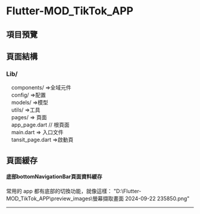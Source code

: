 # Flutter-MOD_TikTok_APP 

## 項目預覽


## 頁面結構 
### Lib/  
&emsp;components/ =>全域元件   
&emsp;config/ =>配置  
&emsp;models/ =>模型   
&emsp;utils/ =>工具  
&emsp;pages/ => 頁面  
&emsp;app_page.dart // 根頁面  
&emsp;main.dart => 入口文件  
&emsp;tansit_page.dart =>啟動頁 

## 頁面緩存  

#### **底部bottomNavigationBar頁面資料緩存**
常用的 app 都有底部的切換功能，就像這樣：
"D:\Flutter-MOD_TikTok_APP\preview_images\螢幕擷取畫面 2024-09-22 235850.png"


 
---
<!-- 
## 參考資料 -- BV1LK4y1P7BB

* 使用 VS Code 開發 Flutter App — 建立專案，打開專案和啟動模擬器執行 App:https://medium.com/%E5%BD%BC%E5%BE%97%E6%BD%98%E7%9A%84-flutter-app-%E9%96%8B%E7%99%BC%E5%95%8F%E9%A1%8C%E8%A7%A3%E7%AD%94%E9%9B%86/%E4%BD%BF%E7%94%A8-vs-code-%E9%96%8B%E7%99%BC-flutter-app-%E5%BB%BA%E7%AB%8B%E5%B0%88%E6%A1%88-%E6%89%93%E9%96%8B%E5%B0%88%E6%A1%88%E5%92%8C%E5%95%9F%E5%8B%95%E6%A8%A1%E6%93%AC%E5%99%A8%E5%9F%B7%E8%A1%8C-app-213054edc169

* How to Connect Flutter App with Firebase:https://www.youtube.com/watch?v=VCjG_v6oYyA

* Failed to load FirebaseOptions from resource. Check that you have defined values.xml correctly:https://www.youtube.com/watch?v=bHxoJWWsG7A

* 類別的建構子中，參數不能為null:https://blog.csdn.net/shulianghan/article/details/119918924

-- >